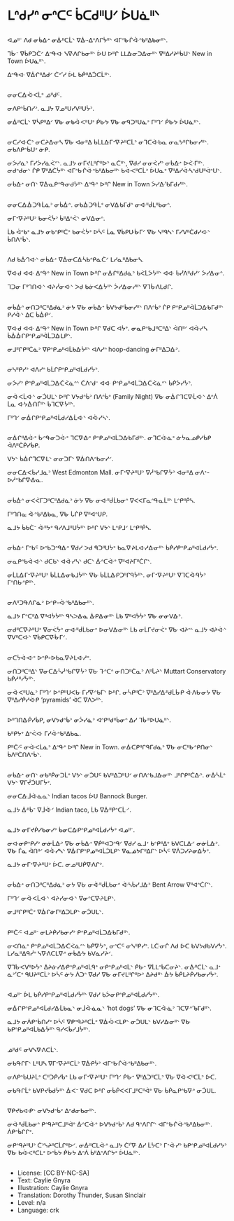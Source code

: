 # ᒪᐢᑯᓯᐢ ᓂᐢᑕᒼ ᑳᑕᑯᐦᑌᐟ ᐆᑌᓈᐦᐠ

##
ᐊᓄᐦᐨ ᐱᑯ ᓂᑳᐏᐩ ᓂᐑᐦᑕᒫᐠ ᐁᐑ-ᐃᐢᐱᒋᔮᐦᐠ ᐊᒥᐢᑿᒌᐚᐢᑲᐦᐃᑲᓂᐦᐠ.

ᒣᒁᐨ ᐁᑳᑭᑐᑖᐟ ᐃᐢᑵᐘ ᓭᐍᐱᒋᑲᓂᐦᐠ ᐆᑌ ᐅᐦᒋ ᒪᒪᐏᓂᑐᐏᓂᐦᐠ ᐁᐦᐃᓯᔨᐦᑳᑌᐠ New in Town ᐆᑌᓈᐦᐠ.

ᐃᐢᑵᐘ ᐁᐑᒋᐦᐃᑯᐟ ᑖᐣ’ᓯ ᐆᒪ ᑲᑮᐦᐃᑑᑕᒫᐦᐠ.

##
ᓂᓂᑕᐏᐚᐸᒫᐤ ᓅᐦᑯᒼ.

ᓂᐱᑭᐢᑳᑎᓯᐣ. ᓇᒧᔭ ᐁᓄᐦᑌᓯᐻᐦᑌᔮᐣ.

ᓂᐑᐦᑕᒫᐠ ᐁᓵᑭᐦᐃᐟ ᐁᑿ ᓂᑲᐚᐸᐦᑌᐣ ᑮᑿᔭ ᐁᑿ ᓂᑫᑐᐦᑌᓈᐣ ᒥᐦᒉᐟ ᑮᑿᔭ ᐆᑌᓈᐦᐠ.

##
ᓂᑕᓯᐘᑖᐣ ᓂᑕᔨᐏᓂᓴ ᐁᑿ ᐊᓂᐦᐃ ᑳᒫᒪᐏᒥᐩᐍᔨᐦᑕᒫᐣ ᓂᒣᑕᐚᑲᓇ ᓂᓇᔭᐦᒋᑲᓂᓯᐦᐠ. ᓂᑲᐱᑭᐢᑳᑌᐣ ᓃᑭ.

ᓂᐴᓯᓈᐣ ᒥᓯᐴᓯᓈᐹᐢᐠ. ᓇᒧᔭ ᓂᒥᔪᒪᐦᒋᐦᐅᐣ ᓇᑖᐦᐠ, ᐁᑯᓯ ᓂᓂᐹᓯᐣ ᓂᑳᐏᐩ ᐅᑇᒥᐦᐠ. ᓂᑯᐢᑯᓂᐠ ᒌᑭ ᐁᐦᐃᑖᔮᐦᐠ ᐊᒥᐢᑿᒌᐚᐢᑲᐦᐃᑲᓂᐦᐠ ᑲᐚᐸᐦᑕᒫᐣ ᐆᑌᓇᐤ ᐁᐦᐃᓯᐚᓴᐢᑯᑌᐦᐋᐢᑌᐠ.

ᓂᑳᐏᐩ ᓂᑎᐠ ᐁᐑᓇᑭᐢᑵᓂᑯᔮᐦᐠ ᐃᐢᑵᐤ ᐅᐦᒋ New in Town ᐴᓯᐏ’ᑲᒥᑯᓯᐦᐠ.

##
ᓂᓂᑕᐏᐑᑐᑵᒫᓈᐣ ᓂᑳᐑᐢ. ᓂᑲᐑᑐᑵᒫᐤ ᓂᐯᐏᑲᒥᑯᐢ ᓂᐘᐦᑰᒪᐦᑲᓂᐢ.

ᓂᒥᐩᐍᔨᐦᑌᐣ ᑲᓂᐹᔮᐣ ᑳᐦᐃᐢᐹᐠ ᓂᐯᐏᓂᐢ.

ᒫᑲ ᐋᐢᑲᐤ ᓇᒧᔭ ᓂᑲᐢᑭᐦᑖᐣ ᑲᓂᐹᔮᐣ ᐅᓵᒼ ᒫᓇ ᐁᑳᑭᑘᒁᒥᐟ ᐁᑿ ᓭᐦᑫᓴᐠ ᒥᓯᐯᐦᑖᑯᓯᐘᐠ ᑳᑎᐱᐢᑳᐠ.

##
ᐱᑯ ᑲᐑᒉᐘᐠ ᓂᑳᐏᐩ ᐁᐑᓂᑕᐏᓵᑲᐢᑭᓈᑖᐟ ᒪᓯᓇᐦᐃᑲᓂᓴ.

ᐁᐘᑯ ᐊᐘ ᐃᐢᑵᐤ New in Town ᐅᐦᒋ ᓂᐑᒋᐦᐃᑯᓈᐣ ᑲᐹᒫᐴᔮᐦᐠ ᐊᐘ ᑳᓰᐱᐦᑯᓯᐟ ᐴᓯᐏᓂᐢ.

ᒣᑐᓂ ᒥᐦᒉᑎᐘᐠ ᐊᔨᓰᓂᐘᐠ ᐳᑯ ᑲᓃᐸᐏᔮᐦᐠ ᐴᓯᐏᓂᓯᐦᐠ ᐁᒣᒁᐱᒪᑯᒋ.

##
ᓂᑳᐑᐢ ᓂᑎᑐᐦᑕᐦᐃᑯᓈᐣ ᓃᔭ ᐁᑿ ᓂᑳᐏᐩ ᑳᐯᔭᑯᐢᑳᓂᓯᐦᐠ ᑎᐱᐢᑳᐤ ᒌᑭ ᑭᐢᑭᓄᐦᐋᒫᑐᐏᑲᒥᑯᐦᐠ ᑭᓯᐚᐠ ᐃᑕ ᑳᐑᑭᐟ.

ᐁᐘᑯ ᐊᐘ ᐃᐢᑵᐤ New in Town ᐅᐦᒋ ᐁᑯᑕ ᐊᔮᐤ. ᓂᓇᑭᐢᑲᒧᐦᑕᐦᐃᐠ ᐋᑎᐦᐟ ᐊᐚᓯᓴ ᑳᐑᐑᒋᑭᐢᑭᓄᐦᐋᒫᑐᐏᒪᑭᐠ.

ᓂᒧᐦᒋᑭᐦᑖᓈᐣ ᐁᑭᐢᑭᓄᐦᐊᒫᑲᐏᔮᐦᐠ ᐊᐱᓯᐢ hoop-dancing ᓃᒥᐦᐃᑐᐏᐣ.

##
ᓂᓭᐦᑭᓯᐣ ᐊᐱᓯᐢ ᑲᒫᒋᑭᐢᑭᓄᐦᐊᒫᑯᓯᔮᐣ.

ᓂᐴᓯᐣ ᑭᐢᑭᓄᐦᐊᒫᑐᐏᑖᐹᓈᐢᐠ ᑖᐱᐢᑯᐨ ᐊᐘ ᑭᐢᑭᓄᐦᐊᒫᑐᐏᑖᐹᓈᐢᐠ ᑳᑮᐴᓯᔮᐣ.

ᓂᐚᐸᒫᐘᐠ ᓂᑑᑌᒪᐠ ᐅᐦᒋ ᐯᔭᑯᐢᑳᐣ ᑎᐱᐢᑳᐤ (Family Night) ᐁᑿ ᓂᐑᒋᒣᑕᐍᒫᐘᐠ ᐃᐢᐲ ᒫᓇ ᐘᔭᐑᑎᒦᐦᐠ ᑳᒣᑕᐍᔮᐦᐠ.

ᒥᐦᒉᐟ ᓂᐑᒋᑭᐢᑭᓄᐦᐊᒫᑯᓯᐏᒫᐘᐠ ᐊᐚᓯᓴᐠ.

##
ᓂᐑᒋᐦᐃᐚᐣ ᒁᐢᑵᓂᑐᐚᐣ ᒣᑕᐍᐏᐣ ᑭᐢᑭᓄᐦᐊᒫᑐᐏᑲᒥᑯᐦᐠ. ᓂᒣᑕᐚᓈᐣ ᓃᔮᓇᓄᑮᓯᑳᑭ ᐋᐱᐦᑖᑮᓯᑳᑭ.

ᐯᔭᐠ ᑳᐑᒋᒣᑕᐍᒪᐠ ᓂᓂᑐᒥᐠ ᐁᐑᑎᐱᐢᑲᓂᓯᐟ.

ᓂᓂᑕᐏᐸᑳᓯᒧᓈᐣ West Edmonton Mall. ᓂᒥᐩᐍᔨᐦᑌᐣ ᐁᓲᐢᑲᒋᐍᔮᐣ ᐊᓂᐦᐃ ᓂᐱᐩ-ᐅᓲᐢᑲᒋᐍᐏᓇ.

##
ᓂᑳᐑᐢ ᓂᐸᐹᒥᑐᐦᑕᐦᐃᑯᓈᐣ ᓃᔭ ᐁᑿ ᓂᐘᐦᑰᒫᑲᓂᐢ ᐁᐸᐸᒥᓇᐢᑵᓇᒫᐦᐠ ᒪᐢᑭᐦᑮᓴ.

ᒥᐦᒉᑎᓌ ᐚᐢᑲᐦᐃᑲᓇ, ᐁᑿ ᒑᒌᑭ ᐁᐦᐊᐢᑌᑭ.

ᓇᒧᔭ ᑳᑲᑖᐨ ᐚᐦᔭᐤ ᑫᓯᐱᒧᐦᑌᔮᐦᐠ ᐅᐦᒋ ᐯᔭᐠ ᒪᐢᑭᒧᐟ ᒪᐢᑭᐦᑮᓴ.

##
ᓂᑳᐏᐩ ᒥᐢᑲᒼ ᐅᐢᑲᑐᐢᑫᐏᐣ ᐁᑯᓯ ᐳᑯ ᑫᑐᐦᑌᔮᐣ ᑲᓇᐍᔨᒪᐘᓱᐏᓂᐦᐠ ᑳᑮᓯᑭᐢᑭᓄᐦᐊᒫᑯᓯᔮᐣ.

ᓂᓇᑭᐢᑲᐚᐘᐠ ᑯᑕᑲᐠ ᐊᐚᓯᓴᐠ ᑯᑕᐠ ᐑᐢᑕᐚᐤ ᐁᐦᐊᔨᒥᐦᑖᒋᐠ.

ᓂᒫᒪᐏᒥᐩᐍᔨᐦᑌᐣ ᑳᒫᒪᐏᓂᑲᒧᔮᐦᐠ ᐁᑿ ᑳᒫᒪᐏᑭᑐᐦᒋᑫᔮᐦᐠ. ᓂᒥᐩᐍᔨᐦᑌᐣ ᐁᒣᑕᐚᑫᔮᐣ ᒥᐢᑎᑿᐢᑭᐦᐠ.

##
ᓂᐱᐦᑐᑵᐱᒋᓈᐣ ᐅᐢᑭ-ᐚᐢᑲᐦᐃᑲᓂᐦᐠ.

ᓇᒧᔭ ᒥᐢᑕᐦᐃ ᐁᐦᐊᔮᔮᐦᐠ ᑫᓴᐳᐏᓇ ᐑᑭᐏᓂᐦᐠ ᒫᑲ ᐁᐦᐊᔮᔮᐣ ᐁᑿ ᓂᓂᐯᐏᐣ.

ᓂᑯᐦᑕᐍᔨᐦᑌᐣ ᐁᓂᐹᔮᐣ ᓂᐘᐦᑰᒫᑲᓂᐢ ᐅᓂᐯᐏᓂᐦᐠ ᒫᑲ ᓂᒫᒥᔪᓂᐹᐣ ᐁᑿ ᐊᔨᐢᐠ ᓇᒧᔭ ᐊᔨᐚᐠ ᐁᐯᐦᑕᐘᐠ ᐁᑳᑭᑕᐍᒁᒥᐟ.

##
ᓂᑕᔮᐚᐘᐤ ᐅᐢᑭ-ᐅᑲᓇᐍᔨᒪᐘᓱᐤ.

ᓂᑎᑐᐦᑕᐦᐃᐠ ᐁᓂᑕᐏᓵᓲᐢᑲᒋᐍᔮᐣ ᐁᑿ ᒭᐢᑕᐢ ᓂᑎᑐᐦᑖᓇᐣ ᐱᐦᒑᔨᐠ Muttart Conservatory ᑲᑮᓱᐦᓰᔮᐦᐠ.

ᓂᐚᐸᐦᑌᓈᐣ ᒥᐦᒉᐟ ᐅᐢᑭᐦᑌᐸᑿ ᒥᓯᐍᐢᑲᒥᐠ ᐅᐦᒋ. ᓂᓵᑭᐦᑖᐣ ᐁᐦᐃᓯᐏᐦᑯᒫᒁᑭ ᐚᐱᑿᓂᔭ ᐁᑿ ᐁᐦᐃᓯᑮᓯᐚᑭ ‘pyramids’ ᐋᑕ ᐁᐱᐳᐦᐠ.

##
ᐅᐦᒉᑎᐏᑮᓯᑳᑭ, ᓂᐯᔭᑯᐢᑳᐣ ᓂᐴᓯᓈᐣ ᐊᐢᑭᐦᑯᐦᑳᓂᐢ ᐃᓯ ᒣᒁᐦᐅᑌᓈᐦᐠ.

ᑲᐦᑭᔭᐤ ᐃᐢᐹᐘ ᒥᓯᐚᐢᑲᐦᐃᑲᓇ.

ᑭᐦᑤᒼ ᓂᐚᐸᒫᓈᐣ ᐃᐢᑵᐤ ᐅᐦᒋ New in Town. ᓂᐑᑕᑭᐦᒋᑫᒥᑯᓈᐣ ᐁᑿ ᓂᑕᐦᑿᐢᑭᑎᓂᐠ ᑳᐱᐦᑖᑎᐱᐢᑳᐠ.

##
ᓂᑳᐏᐩ ᓂᑎᐠ ᓂᑲᐦᑮᓂᑐᒫᐤ ᐯᔭᐠ ᓂᑑᑌᒼ ᑲᐯᐦᐃᑐᐦᑌᐟ ᓂᑎᐱᐢᑲᒧᐏᓂᐦᐠ ᒧᐦᒋᑭᐦᑖᐏᐣ. ᓂᐑᓵᒫᐤ ᐯᔭᐠ ᐁᒥᔫᑑᑌᒥᔮᐣ.

ᓂᓂᑕᐏᒨᐚᓈᓇᐠ Indian tacos ᐆᑌ Bannock Burger.

ᓇᒧᔭ ᐑᐦᑳᐨ ᐁᒨᐚᐟ Indian taco, ᒫᑲ ᐁᐑᐦᑭᐢᑕᒹᐟ.

##
ᓇᒧᔭ ᓂᒥᔪᑮᓯᑲᓂᓯᐣ ᑳᓂᑕᐏᑭᐢᑭᓄᐦᐊᒫᑯᓯᔮᐣ ᐊᓄᐦᐨ.

ᓂᐘᓂᑭᐢᑭᓯᐣ ᓂᓃᒫᐏᐣ ᐁᑿ ᓂᑳᐏᐩ ᐁᑮᐦᐊᑐᐢᑫᐟ ᐁᑯᓯ ᓇᒧᐩ ᑲᐢᑭᐦᐃᐤ ᑲᐯᑕᒪᐏᐟ ᓂᓃᒫᐏᐣ. ᐁᑿ ᒦᓇ ᐋᑎᐦᐟ ᐊᐚᓯᓴᐠ ᐁᐑᒋᑭᐢᑭᓄᐦᐊᒫᑑᒪᑭᐠ ᐁᓇᓅᔭᒋᐦᐃᒋᐠ ᐅᓵᒼ ᐁᐲᑐᓯᔨᓂᐏᔮᐣ.

ᓇᒧᔭ ᓂᒥᐩᐍᔨᐦᑌᐣ ᐆᑕ. ᓂᓄᐦᑌᑮᐍᐱᒋᐣ.

##
ᓂᑳᐏᐩ ᓂᑎᑐᐦᑕᐦᐃᑯᓈᐣ ᓂᔭ ᐁᑿ ᓂᐚᐦᑰᒫᑲᓂᐢ ᐚᓴᑳᓯᒧᐏᐣ Bent Arrow ᐁᐦᐊᐢᑖᒋᐠ.

ᒥᐦᒉᐟ ᓂᐚᐸᒫᐘᐠ ᐊᔨᓯᓂᐘᐠ ᐁᓂᐢᑕᐍᔨᒪᑭᐠ.

ᓂᒧᐦᒋᑭᐦᑖᐣ ᐁᐑᒋᓃᒥᐦᐃᑐᒪᑭᐠ ᓂᑑᑌᒪᐠ.

##
ᑭᐦᑤᒼ ᐊᓄᐦᐨ ᓂᒪᔨᑮᓯᑲᓂᓯᐣ ᑭᐢᑭᓄᐦᐊᒫᑐᐏᑲᒥᑯᐦᐠ.

ᓂᐸᑎᓈᐤ ᑭᐢᑭᓄᐦᐊᒫᑐᐏᑖᐹᓈᐢᐠ ᑲᑮᐍᔮᐣ, ᓂᐢᑕᒼ ᓂᓭᐦᑭᓯᐣ. ᒪᑤᓂᒌ ᐱᑯ ᐆᑕ ᑲᐯᔭᑯᑲᐯᓯᔮᐣ. ᒪᓯᓇᐦᐃᑫᓰᐢ ᓭᐍᐱᑕᒪᐍᐤ ᓂᑳᐏᔭ ᑲᐯᓈᓯᔨᐟ.

ᐁᒣᒁᐸᐯᐦᐅᔮᐣ ᐄᔨᓃᓯᐏᑭᐢᑭᓄᐦᐊᒫᑫᐤ ᓂᑭᐢᑭᓄᐦᐊᒫᐠ ᑮᑿᐩ ᐁᒫᒪᐢᑳᑕᓂᔨᐠ. ᓂᐑᐦᑕᒫᐠ ᓇᒧᐩ ᓈᐣ’ᑕᐤ ᑫᑌᔨᐦᑕᒫᐣ ᐅᓵᒼ ᓃᔭ ᐲᑐᐢ ᐁᑯᓯ ᐁᑿ ᓂᒥᔪᒪᐦᒋᐦᐅᐣ ᐃᔨᑯᐦᐠ ᐑᔭ ᑳᑮᒪᔨᑮᓯᑲᓂᓯᔮᐣ.

##
ᐊᓄᐦᐨ ᐆᒪ ᑲᑮᓯᑭᐢᑭᓄᐦᐊᒫᑯᓯᔮᐦᐠ ᐁᑯᓯ ᑲᐴᓂᑭᐢᑭᓄᐦᐊᒫᑯᓯᔮᐦᐠ.

ᓂᐑᒋᑭᐢᑭᓄᐦᐊᒫᑯᓯᐏᒫᑲᓇᐠ ᓂᒨᐚᓈᓇᐠ ‘hot dogs’ ᐁᑿ ᓂᒣᑕᐚᓈᐣ ᒣᑕᐍᐤ’ᑲᒥᑯᐦᐠ.

ᓇᒧᔭ ᓂᐲᑭᐢᑳᑎᓯᐣ ᐅᓵᒼ ᐁᑭᐢᑫᔨᐦᑕᒫᐣ ᐁᐑᐚᐸᒪᑭᐠ ᓂᑑᑌᒪᐠ ᑲᐯᓯᐏᓂᐦᐠ ᐁᑿ ᑲᑭᐢᑭᓄᐦᐊᒫᑲᐏᔮᐦᐠ ᑫᓯᐸᑳᓯᒧᔮᐦᐠ.

##
ᓅᐦᑯᒼ ᓂᐯᓭᐍᐱᑕᒫᐠ.

ᓂᑲᑵᒋᒥᐠ ᒪᐦᑌᓴ ᐁᒥᐩᐍᔨᐦᑕᒫᐣ ᐁᐑᑭᔮᐣ ᐊᒥᐢᑿᒌᐚᐢᑲᐦᐃᑲᓂᐦᐠ.

ᓂᐱᑭᐢᑳᑌᔨᒫᐤ ᑕᐦᑐᑮᓯᑳᐤ ᒫᑲ ᓂᒥᐩᐍᔨᐦᑌᐣ ᒥᐦᒉᐟ ᑮᑿᐩ ᐁᐦᐃᑐᐦᑕᒫᐣ ᐁᑿ ᐁᐚᐸᐦᑕᒫᐣ ᐆᑕ.

ᓂᑲᑵᒋᒫᐤ ᑲᐯᑭᔪᑳᑯᔮᐦᐠ ᐑᐸᐨ ᐁᑯᑕ ᐅᐦᒋ ᓂᑳᑮᐸᐸᒥᒧᐦᑕᐦᐋᐤ ᐁᑿ ᑳᑮᓇᑭᐢᑲᐍᐤ ᓂᑑᑌᒪ.

##
ᐁᑭᔪᑲᐘᑭᐠ ᓂᐯᔭᑯᐢᑳᐣ ᐃᐢᑯᓂᑲᓂᐦᐠ.

ᓂᐚᐦᑰᒫᑲᓂᐢ ᑭᐢᑫᔨᐦᑕᒧᐦᐋᐤ ᐑᐢᑕᐚᐤ ᐅᐯᔭᑯᐢᑳᐣ ᐱᑯ ᑫᐢᐱᒋᒋᐠ ᐊᒥᐢᑿᒌᐚᐢᑲᐦᐃᑲᓂᐦᐠ. ᐲᑭᐢᑳᒋᒋᐤ.

ᓂᑭᐢᑫᔨᐦᑌᐣ ᑖᐣᓭᔨᐦᑕᒫᒋᐦᐅᐟ. ᓂᐑᐦᑕᒪᐚᐤ ᓇᒧᔭ ᑖᑊ’ᐍ ᐃᓯ ᒫᔮᑕᐣ ᒥᐩᐚᓯᐣ ᑲᑭᐢᑭᓄᐦᐊᒫᑯᓯᔭᐣ ᐁᑿ ᑲᐚᐸᐦᑕᒪᐣ ᐅᐢᑳᔭ ᑮᑿᔭ ᐃᐢᐲ ᑳᐦᐃᐢᐱᒋᔭᐣ ᐆᑌᓈᐦᐠ.

##
* License: [CC BY-NC-SA]
* Text: Caylie Gnyra
* Illustration: Caylie Gnyra
* Translation: Dorothy Thunder, Susan Sinclair
* Level: n/a
* Language: crk
